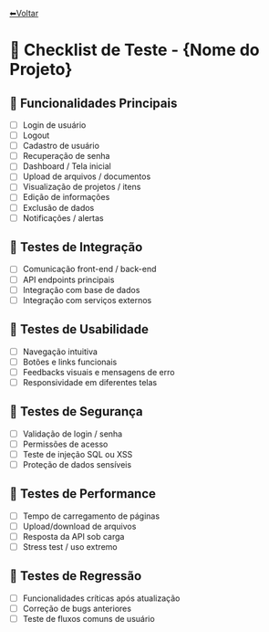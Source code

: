 [⬅Voltar](../../readme.md)  

# 📝 Checklist de Teste - {Nome do Projeto}

## 🔹 Funcionalidades Principais
- [ ] Login de usuário
- [ ] Logout
- [ ] Cadastro de usuário
- [ ] Recuperação de senha
- [ ] Dashboard / Tela inicial
- [ ] Upload de arquivos / documentos
- [ ] Visualização de projetos / itens
- [ ] Edição de informações
- [ ] Exclusão de dados
- [ ] Notificações / alertas

## 🔹 Testes de Integração
- [ ] Comunicação front-end / back-end
- [ ] API endpoints principais
- [ ] Integração com base de dados
- [ ] Integração com serviços externos

## 🔹 Testes de Usabilidade
- [ ] Navegação intuitiva
- [ ] Botões e links funcionais
- [ ] Feedbacks visuais e mensagens de erro
- [ ] Responsividade em diferentes telas

## 🔹 Testes de Segurança
- [ ] Validação de login / senha
- [ ] Permissões de acesso
- [ ] Teste de injeção SQL ou XSS
- [ ] Proteção de dados sensíveis

## 🔹 Testes de Performance
- [ ] Tempo de carregamento de páginas
- [ ] Upload/download de arquivos
- [ ] Resposta da API sob carga
- [ ] Stress test / uso extremo

## 🔹 Testes de Regressão
- [ ] Funcionalidades críticas após atualização
- [ ] Correção de bugs anteriores
- [ ] Teste de fluxos comuns de usuário
